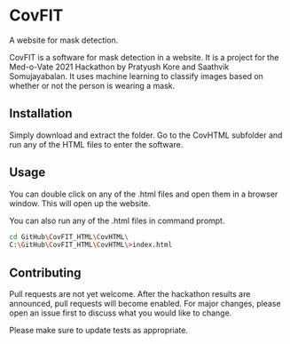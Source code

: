 # CovFIT
A website for mask detection.

CovFIT is a software for mask detection in a website. It is a project for the Med-o-Vate 2021 Hackathon by Pratyush Kore and Saathvik Somujayabalan. It uses machine learning to classify images based on whether or not the person is wearing a mask.

## Installation

Simply download and extract the folder. Go to the CovHTML subfolder and run any of the HTML files to enter the software.

## Usage

You can double click on any of the .html files and open them in a browser window. This will open up the website. 

You can also run any of the .html files in command prompt.

```bash
cd GitHub\CovFIT_HTML\CovHTML\
C:\GitHub\CovFIT_HTML\CovHTML\>index.html

```

## Contributing
Pull requests are not yet welcome. After the hackathon results are announced, pull requests will become enabled. For major changes, please open an issue first to discuss what you would like to change.

Please make sure to update tests as appropriate.

